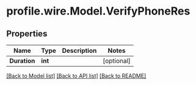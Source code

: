 # profile.wire.Model.VerifyPhoneRes

## Properties

Name | Type | Description | Notes
------------ | ------------- | ------------- | -------------
**Duration** | **int** |  | [optional] 

[[Back to Model list]](../README.md#documentation-for-models) [[Back to API list]](../README.md#documentation-for-api-endpoints) [[Back to README]](../README.md)

